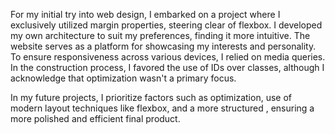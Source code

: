 For my initial try into web design, I embarked on a project where I exclusively utilized margin properties, steering clear of flexbox. 
I developed my own architecture to suit my preferences, finding it more intuitive. The website serves as a platform for showcasing my interests and personality. 
To ensure responsiveness across various devices, I relied on media queries. In the construction process, I favored the use of IDs over classes, although I acknowledge that optimization wasn't a primary focus. 

In my future projects, I prioritize factors such as optimization, use of modern layout techniques like flexbox, and a more structured , ensuring a more polished and efficient final product.
